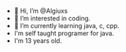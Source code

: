 - 👋 Hi, I’m @Algiuxs
- 👀 I’m interested in coding.
- 🌱 I’m currently learning java, c, cpp.
- I'm self taught programer for java.
- I'm 13 years old.

<!---
Algiuxs/Algiuxs is a ✨ special ✨ repository because its `README.md` (this file) appears on your GitHub profile.
You can click the Preview link to take a look at your changes.
--->

